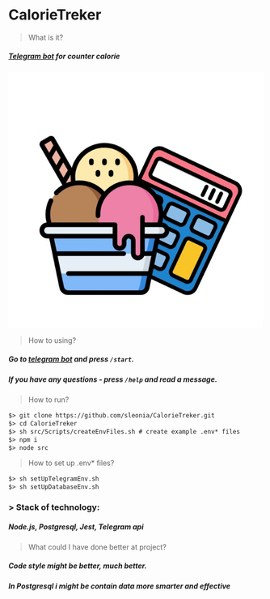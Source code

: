 # CalorieTreker
> What is it?  
##### [Telegram bot](https://t.me/CalorieTrekerBot) for counter calorie

<img src = https://github.com/sleonia/CalorieTreker/blob/master/assets/index.jpg>

> How to using?  
##### Go to [telegram bot](tg://resolve?domain=CalorieTrekerBot) and press ```/start```.  
##### If you have any questions - press ```/help``` and read a message.

> How to run?  
```
$> git clone https://github.com/sleonia/CalorieTreker.git
$> cd CalorieTreker
$> sh src/Scripts/createEnvFiles.sh # create example .env* files
$> npm i
$> node src
```

> How to set up .env* files?
```
$> sh setUpTelegramEnv.sh
$> sh setUpDatabaseEnv.sh
```

### > Stack of technology:  
##### *Node.js*, *Postgresql*, *Jest*, *Telegram api*

> What could I have done better at project?  
##### Code style might be better, much better.  
##### In *Postgresql* i might be contain data more smarter and effective
